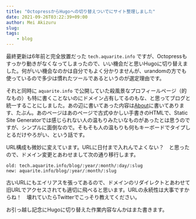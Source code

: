 ```yaml
---
title: "OctopressからHugoへの切り替えついでにサイト整理しました"
date: 2021-09-26T03:22:39+09:00
author: Mei Akizuru
slug: 
tags:
    - blog
---
```


最終更新は6年前と完全放置だった `tech.aquarite.info` ですが、Octopressもすっかり動きがなくなってしまったので、いい機会だと思いHugoに切り替えました。何がいい機会なのかは自分でもよく分かりませんが、urandomの方でも使っているので多少は慣れたツールであるというのが選定理由です。

それと同時に `aquarite.info` で公開していた殺風景なプロフィールページ（的なもの）も特に書くことないのにドメイン占有してるのもな、と思ってブログと統一することにしました。あの辺に書いてあった内容は[About](/about/)に書いてあります、たぶん。あのページはあのページで古式ゆかしい手書きのHTMLで、Static Site Generatorでは感じられない人の温もりみたいなものがあったとは思うのですが、シンプルに面倒なので。そもそも人の温もりも何もキーボードでタイプしとるだけやろがい、という話です。

URL構成も微妙に変えています。URLに日付まで入れんでよくない？　と思ったので、ドメイン変更とあわせまして次の通り移行します。

```
old: tech.aquarite.info/blog/:year/:month/:day/:slug
new: aquarite.info/blog/:year/:month/:slug
```

古いURLにもエイリアスを張ってあるので、ドメインのリダイレクトとあわせて旧URLでアクセスされても適切に飛べると思います。URLの永続性は大事ですからね！　壊れていたらTwitterでこっそり教えてください。

お引っ越し記念にHugoに切り替えた作業内容なんかはまた書きます。